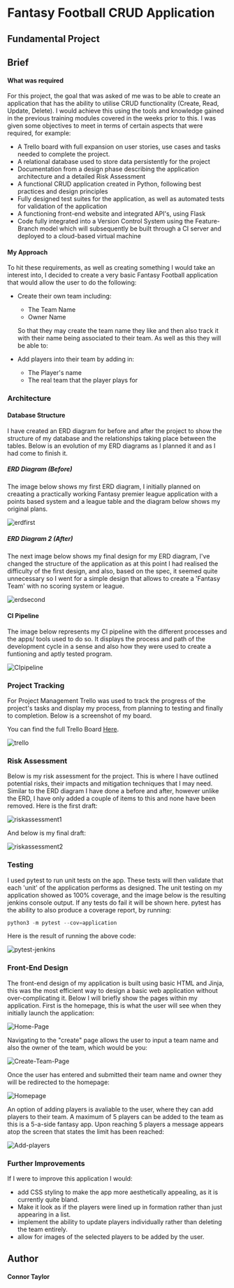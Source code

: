 # Fantasy Football CRUD Application
## Fundamental Project



## Brief


#### What was required
For this project, the goal that was asked of me was to be able to create an application that has the ability to utilise CRUD functionality (Create, Read, Update, Delete). I would achieve this using the tools and knowledge gained in the previous training modules covered in the weeks prior to this. I was given some objectives to meet in terms of certain aspects that were required, for example:
* A Trello board with full expansion
on user stories, use cases and tasks needed to complete the project.
* A relational database used to store data persistently for the
project
* Documentation from a design phase describing the application architecture
and a detailed Risk Assessment
* A functional CRUD application created in Python, following best
practices and design principles
* Fully designed test suites for the application, as
well as automated tests for validation of the application
* A functioning front-end website and integrated API's, using Flask
* Code fully integrated into a Version Control System using the
Feature-Branch model which will subsequently be built through a CI
server and deployed to a cloud-based virtual machine

#### My Approach
To hit these requirements, as well as creating something I would take an interest into, I decided to create a very basic Fantasy Football application that would allow the user to do the following:
* Create their own team including:
  * The Team Name
  * Owner Name
  
  So that they may create the team name they like and then also track it with their name being associated to their team. As well as this they will be able to:
  
* Add players into their team by adding in:
  * The Player's name
  * The real team that the player plays for

### Architecture

#### Database Structure
I have created an ERD diagram for before and after the project to show the structure of my database and the relationships taking place between the tables. Below is an evolution of my ERD diagrams as I planned it and as I had come to finish it.
##### ERD Diagram (Before)
The image below shows my first ERD diagram, I initially planned on creaating a practically working Fantasy premier league application with a points based system and a league table and the diagram below shows my original plans.

![erdfirst](https://imgur.com/Focl9Cm.png)

##### ERD Diagram 2 (After)
The next image below shows my final design for my ERD diagram, I've changed the structure of the application as at this point I had realised the difficulty of the first design, and also, based on the spec, it seemed quite unnecessary so I went for a simple design that allows to create a 'Fantasy Team' with no scoring system or league.  

![erdsecond](https://imgur.com/lBwo23b.png)

#### CI Pipeline
The image below represents my CI pipeline with the different processes and the apps/ tools used to do so. It displays the process and path of the development cycle in a sense and also how they were used to create a funtioning and aptly tested program.

![CIpipeline](https://imgur.com/wBmENAs.png)

### Project Tracking
For Project Management Trello was used to track the progress of the project's tasks and display my process, from planning to testing and finally to completion. Below is a screenshot of my board.

You can find the full Trello Board [Here](https://trello.com/b/vmdySd62/project-management).

![trello](https://imgur.com/6q2OwOt.png)

### Risk Assessment
Below is my risk assessment for the project. This is where I have outlined potential risks, their impacts and mitigation techniques that I may need. Similar to the ERD diagram I have done a before and after, however unlike the ERD, I have only added a couple of items to this and none have been removed.
Here is the first draft:

![riskassessment1](https://i.imgur.com/ChlWjGw.png)

And below is my final draft:

![riskassessment2](https://imgur.com/uJEB1Uu.png)

### Testing

I used pytest to run unit tests on the app. These tests will then validate that each 'unit' of the application performs as designed. The unit testing on my application showed as 100% coverage, and the image below is the resulting jenkins console output. If any tests do fail it will be shown here.
pytest has the ability to also produce a coverage report, by running:
```python
python3 -m pytest --cov=application
```
Here is the result of running the above code:

![pytest-jenkins](https://imgur.com/jZocpao.jpeg)

### Front-End Design 

The front-end design of my application is built using basic HTML and Jinja, this was the most efficient way to design a basic web application without over-complicating it. Below I will briefly show the pages within my application. 
First is the homepage, this is what the user will see when they initially launch the application:

![Home-Page](https://imgur.com/3Q19b8R.png)

Navigating to the "create" page allows the user to input a team name and also the owner of the team, which would be you:

![Create-Team-Page](https://imgur.com/ibjR2EE.png)

Once the user has entered and submitted their team name and owner they will be redirected to the homepage:

![Homepage](https://imgur.com/4hrisiF.png)

An option of adding players is avaliable to the user, where they can add players to their team. A maximum of 5 players can be added to the team as this is a 5-a-side fantasy app. Upon reaching 5 players a message appears atop the screen that states the limit has been reached:

![Add-players](https://imgur.com/16kwLmw.png)

### Further Improvements

If I were to improve this application I would:
* add CSS styling to make the app more aesthetically appealing, as it is currently quite bland.
* Make it look as if the players were lined up in formation rather than just appearing in a list.
* implement the ability to update players individually rather than deleting the team entirely.
* allow for images of the selected players to be added by the user.

## Author
#### Connor Taylor
